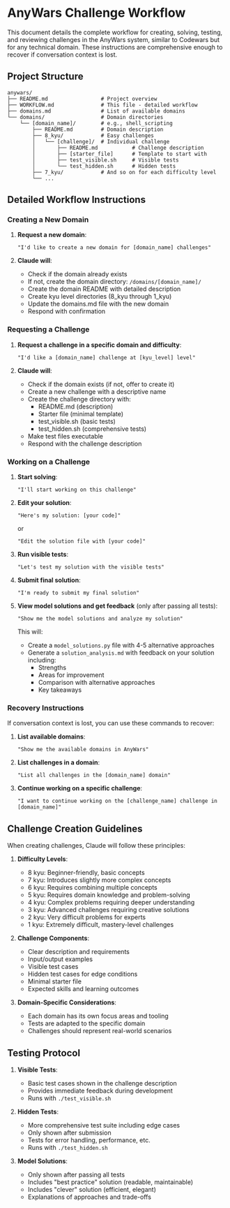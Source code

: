 # AnyWars Challenge Workflow

This document details the complete workflow for creating, solving, testing, and reviewing challenges in the AnyWars system, similar to Codewars but for any technical domain. These instructions are comprehensive enough to recover if conversation context is lost.

## Project Structure

```
anywars/
├── README.md                 # Project overview
├── WORKFLOW.md               # This file - detailed workflow
├── domains.md                # List of available domains
└── domains/                  # Domain directories
    └── [domain_name]/        # e.g., shell_scripting
        ├── README.md         # Domain description
        ├── 8_kyu/            # Easy challenges
        │   └── [challenge]/  # Individual challenge
        │       ├── README.md           # Challenge description
        │       ├── [starter_file]      # Template to start with
        │       ├── test_visible.sh     # Visible tests
        │       └── test_hidden.sh      # Hidden tests
        ├── 7_kyu/            # And so on for each difficulty level
        └── ... 
```

## Detailed Workflow Instructions

### Creating a New Domain

1. **Request a new domain**:
   ```
   "I'd like to create a new domain for [domain_name] challenges"
   ```

2. **Claude will**:
   - Check if the domain already exists
   - If not, create the domain directory: `/domains/[domain_name]/`
   - Create the domain README with detailed description
   - Create kyu level directories (8_kyu through 1_kyu)
   - Update the domains.md file with the new domain
   - Respond with confirmation

### Requesting a Challenge

1. **Request a challenge in a specific domain and difficulty**:
   ```
   "I'd like a [domain_name] challenge at [kyu_level] level"
   ```

2. **Claude will**:
   - Check if the domain exists (if not, offer to create it)
   - Create a new challenge with a descriptive name
   - Create the challenge directory with:
     - README.md (description)
     - Starter file (minimal template)
     - test_visible.sh (basic tests)
     - test_hidden.sh (comprehensive tests)
   - Make test files executable
   - Respond with the challenge description

### Working on a Challenge

1. **Start solving**:
   ```
   "I'll start working on this challenge"
   ```

2. **Edit your solution**:
   ```
   "Here's my solution: [your code]"
   ```
   or
   ```
   "Edit the solution file with [your code]"
   ```

3. **Run visible tests**:
   ```
   "Let's test my solution with the visible tests"
   ```

4. **Submit final solution**:
   ```
   "I'm ready to submit my final solution"
   ```

5. **View model solutions and get feedback** (only after passing all tests):
   ```
   "Show me the model solutions and analyze my solution"
   ```
   This will:
   - Create a `model_solutions.py` file with 4-5 alternative approaches
   - Generate a `solution_analysis.md` with feedback on your solution including:
     - Strengths
     - Areas for improvement
     - Comparison with alternative approaches
     - Key takeaways

### Recovery Instructions

If conversation context is lost, you can use these commands to recover:

1. **List available domains**:
   ```
   "Show me the available domains in AnyWars"
   ```

2. **List challenges in a domain**:
   ```
   "List all challenges in the [domain_name] domain"
   ```

3. **Continue working on a specific challenge**:
   ```
   "I want to continue working on the [challenge_name] challenge in [domain_name]"
   ```

## Challenge Creation Guidelines

When creating challenges, Claude will follow these principles:

1. **Difficulty Levels**:
   - 8 kyu: Beginner-friendly, basic concepts
   - 7 kyu: Introduces slightly more complex concepts
   - 6 kyu: Requires combining multiple concepts
   - 5 kyu: Requires domain knowledge and problem-solving
   - 4 kyu: Complex problems requiring deeper understanding
   - 3 kyu: Advanced challenges requiring creative solutions
   - 2 kyu: Very difficult problems for experts
   - 1 kyu: Extremely difficult, mastery-level challenges

2. **Challenge Components**:
   - Clear description and requirements
   - Input/output examples
   - Visible test cases
   - Hidden test cases for edge conditions
   - Minimal starter file
   - Expected skills and learning outcomes

3. **Domain-Specific Considerations**:
   - Each domain has its own focus areas and tooling
   - Tests are adapted to the specific domain
   - Challenges should represent real-world scenarios

## Testing Protocol

1. **Visible Tests**:
   - Basic test cases shown in the challenge description
   - Provides immediate feedback during development
   - Runs with `./test_visible.sh`

2. **Hidden Tests**:
   - More comprehensive test suite including edge cases
   - Only shown after submission
   - Tests for error handling, performance, etc.
   - Runs with `./test_hidden.sh`

3. **Model Solutions**:
   - Only shown after passing all tests
   - Includes "best practice" solution (readable, maintainable)
   - Includes "clever" solution (efficient, elegant)
   - Explanations of approaches and trade-offs